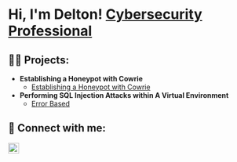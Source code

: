 <h1>Hi, I'm Delton! <a href="https://www.linkedin.com/in/joshmadakor/">Cybersecurity Professional</a>

<h2>👨‍💻 Projects:</h2>

- <b>Establishing a Honeypot with Cowrie</b>
  - [Establishing a Honeypot with Cowrie](https://github.com/deltonrobinson/cowrie-honeypot)
- <b>Performing SQL Injection Attacks within A Virtual Environment</b>
  - [Error Based](https://github.com/deltonrobinson/metasploitable2/tree/main/SQL%20Injection/Error%20Based)
 <!-- - [Union Based](https://github.com/deltonrobinson/metasploitable2/tree/main/SQL%20Injection/Union%20Based) 

- <b>Setting up a Local Active Directory in Azure</b>
  - [Setting up a Local Active Directory in Azure](https://github.com/deltonrobinson) <b><i>(Potentially NSFW)</b></i>
-->


<h2> 🤳 Connect with me:</h2>


[<img align="left" alt="DeltonRobinson | LinkedIn" width="22px" src="https://cdn.jsdelivr.net/npm/simple-icons@v3/icons/linkedin.svg" />][linkedin]

[linkedin]: https://linkedin.com/in/deltonrobinson

<!--
**deltonrobinson/deltonrobinson** is a ✨ _special_ ✨ repository because its `README.md` (this file) appears on your GitHub profile.

Here are some ideas to get you started:

- 🔭 I’m currently working on ...
- 🌱 I’m currently learning ...
- 👯 I’m looking to collaborate on ...
- 🤔 I’m looking for help with ...
- 💬 Ask me about ...
- 📫 How to reach me: ...
- 😄 Pronouns: ...
- ⚡ Fun fact: ...
-->
